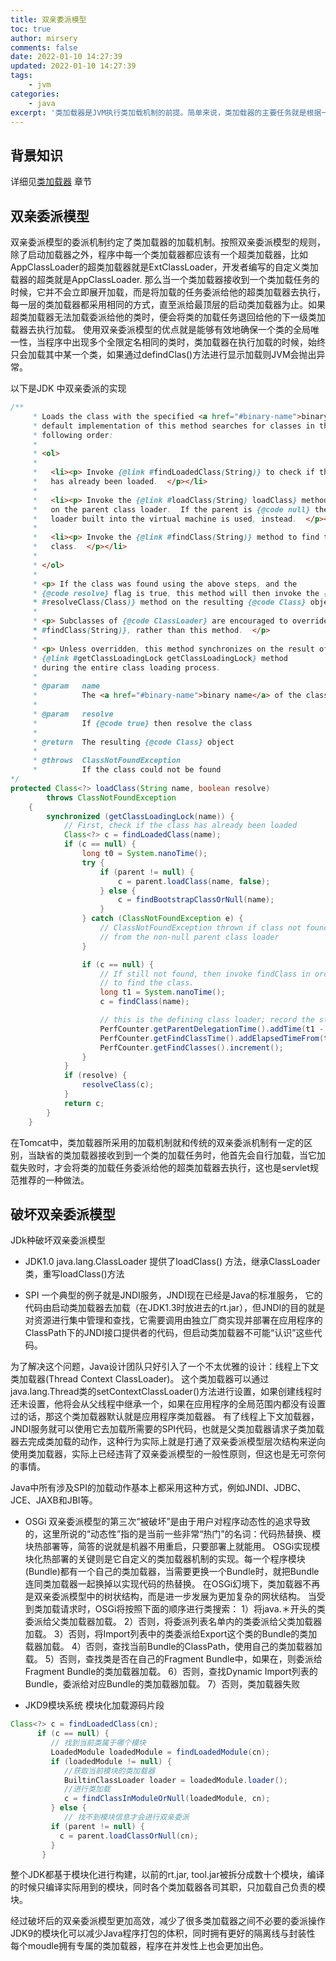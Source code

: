 ```yaml
---
title: 双亲委派模型
toc: true
author: mirsery
comments: false
date: 2022-01-10 14:27:39
updated: 2022-01-10 14:27:39
tags:
    - jvm
categories:
    - java
excerpt: '类加载器是JVM执行类加载机制的前提。简单来说，类加载器的主要任务就是根据一个类的全限定名来读取此类的二进制字节流到JVM内部，然后转换为一个与目标类对应的java.lang.Class对象实例。类加载器最早出现在Java1.0版本中，那个时候只是单纯地为了满足Java Applet应用而被研发出来，但如今类加载器却在OSGi、字节码加解密领域大放异彩。这主要归功于Java虚拟机的设计者们当初在设计类加载器的时候，并没有考虑将它绑定在JVM内部，这样做的好处就是能够更加灵活和动态地执行类加载操作。'
---
```



<!-- toc -->


## 背景知识
详细见[类加载器](../2019/类加载器) 章节

## 双亲委派模型
双亲委派模型的委派机制约定了类加载器的加载机制。按照双亲委派模型的规则，除了启动加载器之外，程序中每一个类加载器都应该有一个超类加载器，比如AppClassLoader的超类加载器就是ExtClassLoader，开发者编写的自定义类加载器的超类就是AppClassLoader.
那么当一个类加载器接收到一个类加载任务的时候，它并不会立即展开加载，而是将加载的任务委派给他的超类加载器去执行，每一层的类加载器都采用相同的方式，直至派给最顶层的启动类加载器为止。如果超类加载器无法加载委派给他的类时，便会将类的加载任务退回给他的下一级类加载器去执行加载。
使用双亲委派模型的优点就是能够有效地确保一个类的全局唯一性，当程序中出现多个全限定名相同的类时，类加载器在执行加载的时候，始终只会加载其中某一个类，如果通过defindClas()方法进行显示加载则JVM会抛出异常。

以下是JDK 中双亲委派的实现
```java
/**
     * Loads the class with the specified <a href="#binary-name">binary name</a>.  The
     * default implementation of this method searches for classes in the
     * following order:
     *
     * <ol>
     *
     *   <li><p> Invoke {@link #findLoadedClass(String)} to check if the class
     *   has already been loaded.  </p></li>
     *
     *   <li><p> Invoke the {@link #loadClass(String) loadClass} method
     *   on the parent class loader.  If the parent is {@code null} the class
     *   loader built into the virtual machine is used, instead.  </p></li>
     *
     *   <li><p> Invoke the {@link #findClass(String)} method to find the
     *   class.  </p></li>
     *
     * </ol>
     *
     * <p> If the class was found using the above steps, and the
     * {@code resolve} flag is true, this method will then invoke the {@link
     * #resolveClass(Class)} method on the resulting {@code Class} object.
     *
     * <p> Subclasses of {@code ClassLoader} are encouraged to override {@link
     * #findClass(String)}, rather than this method.  </p>
     *
     * <p> Unless overridden, this method synchronizes on the result of
     * {@link #getClassLoadingLock getClassLoadingLock} method
     * during the entire class loading process.
     *
     * @param   name
     *          The <a href="#binary-name">binary name</a> of the class
     *
     * @param   resolve
     *          If {@code true} then resolve the class
     *
     * @return  The resulting {@code Class} object
     *
     * @throws  ClassNotFoundException
     *          If the class could not be found
*/
protected Class<?> loadClass(String name, boolean resolve)
        throws ClassNotFoundException
    {
        synchronized (getClassLoadingLock(name)) {
            // First, check if the class has already been loaded
            Class<?> c = findLoadedClass(name);
            if (c == null) {
                long t0 = System.nanoTime();
                try {
                    if (parent != null) {
                        c = parent.loadClass(name, false);
                    } else {
                        c = findBootstrapClassOrNull(name);
                    }
                } catch (ClassNotFoundException e) {
                    // ClassNotFoundException thrown if class not found
                    // from the non-null parent class loader
                }

                if (c == null) {
                    // If still not found, then invoke findClass in order
                    // to find the class.
                    long t1 = System.nanoTime();
                    c = findClass(name);

                    // this is the defining class loader; record the stats
                    PerfCounter.getParentDelegationTime().addTime(t1 - t0);
                    PerfCounter.getFindClassTime().addElapsedTimeFrom(t1);
                    PerfCounter.getFindClasses().increment();
                }
            }
            if (resolve) {
                resolveClass(c);
            }
            return c;
        }
    }
```

在Tomcat中，类加载器所采用的加载机制就和传统的双亲委派机制有一定的区别，当缺省的类加载器接收到到一个类的加载任务时，他首先会自行加载，当它加载失败时，才会将类的加载任务委派给他的超类加载器去执行，这也是servlet规范推荐的一种做法。

## 破坏双亲委派模型
JDk种破坏双亲委派模型

- JDK1.0 
java.lang.ClassLoader 提供了loadClass() 方法，继承ClassLoader类，重写loadClass()方法

- SPI
一个典型的例子就是JNDI服务，JNDI现在已经是Java的标准服务，
它的代码由启动类加载器去加载（在JDK1.3时放进去的rt.jar），但JNDI的目的就是对资源进行集中管理和查找，它需要调用由独立厂商实现并部署在应用程序的ClassPath下的JNDI接口提供者的代码，但启动类加载器不可能“认识”这些代码。

为了解决这个问题，Java设计团队只好引入了一个不太优雅的设计：线程上下文类加载器(Thread Context ClassLoader)。
这个类加载器可以通过java.lang.Thread类的setContextClassLoader()方法进行设置，如果创建线程时还未设置，他将会从父线程中继承一个，如果在应用程序的全局范围内都没有设置过的话，那这个类加载器默认就是应用程序类加载器。
有了线程上下文加载器，JNDI服务就可以使用它去加载所需要的SPI代码，也就是父类加载器请求子类加载器去完成类加载的动作，这种行为实际上就是打通了双亲委派模型层次结构来逆向使用类加载器，实际上已经违背了双亲委派模型的一般性原则，但这也是无可奈何的事情。

Java中所有涉及SPI的加载动作基本上都采用这种方式，例如JNDI、JDBC、JCE、JAXB和JBI等。

- OSGi
双亲委派模型的第三次“被破坏”是由于用户对程序动态性的追求导致的，这里所说的“动态性”指的是当前一些非常“热门”的名词：代码热替换、模块热部署等，简答的说就是机器不用重启，只要部署上就能用。
OSGi实现模块化热部署的关键则是它自定义的类加载器机制的实现。每一个程序模块(Bundle)都有一个自己的类加载器，当需要更换一个Bundle时，就把Bundle连同类加载器一起换掉以实现代码的热替换。
在OSGi幻境下，类加载器不再是双亲委派模型中的树状结构，而是进一步发展为更加复杂的网状结构。
当受到类加载请求时，OSGi将按照下面的顺序进行类搜索：
1）将java.＊开头的类委派给父类加载器加载。
2）否则，将委派列表名单内的类委派给父类加载器加载。
3）否则，将Import列表中的类委派给Export这个类的Bundle的类加载器加载。
4）否则，查找当前Bundle的ClassPath，使用自己的类加载器加载。
5）否则，查找类是否在自己的Fragment Bundle中，如果在，则委派给Fragment Bundle的类加载器加载。
6）否则，查找Dynamic Import列表的Bundle，委派给对应Bundle的类加载器加载。
7）否则，类加载器失败

- JKD9模块系统
模块化加载源码片段
```java
Class<?> c = findLoadedClass(cn);
      if (c == null) {
         // 找到当前类属于哪个模块
         LoadedModule loadedModule = findLoadedModule(cn);
         if (loadedModule != null) {
            //获取当前模块的类加载器
            BuiltinClassLoader loader = loadedModule.loader();
            //进行类加载
            c = findClassInModuleOrNull(loadedModule, cn);
         } else {
            // 找不到模块信息才会进行双亲委派
         if (parent != null) {
           c = parent.loadClassOrNull(cn);
         }
       }
```

整个JDK都基于模块化进行构建，以前的rt.jar, tool.jar被拆分成数十个模块，编译的时候只编译实际用到的模块，同时各个类加载器各司其职，只加载自己负责的模块。

经过破坏后的双亲委派模型更加高效，减少了很多类加载器之间不必要的委派操作
JDK9的模块化可以减少Java程序打包的体积，同时拥有更好的隔离线与封装性
每个moudle拥有专属的类加载器，程序在并发性上也会更加出色。